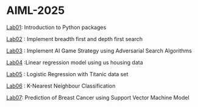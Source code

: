 # AIML-2025
[Lab01](https://github.com/ulvaan2106/AIML-2025/blob/main/Lab01_AIML.ipynb): Introduction to Python packages

[Lab02](https://github.com/ulvaan2106/AIML-2025/blob/main/Lab_2.ipynb) : Implement breadth first and depth first search

[Lab03](https://github.com/ulvaan2106/AIML-2025/blob/main/Lab_3.ipynb) : Implement AI Game Strategy using Adversarial Search Algorithms

[Lab04](https://github.com/ulvaan2106/AIML-2025/blob/main/Lab_4.ipynb) :Linear regression model using us housing data

[Lab05](https://github.com/ulvaan2106/AIML-2025/blob/main/LAb_5.ipynb) : Logistic Regression with Titanic data set

[Lab06](https://github.com/ulvaan2106/AIML-2025/blob/main/Lab_6.ipynb) : K-Nearest Neighbour Classification

[Lab07](https://github.com/ulvaan2106/AIML-2025/blob/main/lab_07.ipynb): Prediction of Breast Cancer using Support Vector Machine Model
